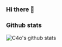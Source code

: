 ### Hi there 👋

### Github stats

![C4o's github stats](https://github-readme-stats.vercel.app/api?username=C4o&count_private=true&show_icons=true)
